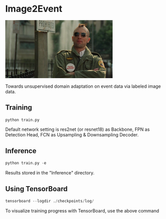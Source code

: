 # Image2Event

<img src="Taxi.Driver.1976.HR-HDTV.jpg" alt="BGM" style="zoom: 33%;" />

Towards unsupervised domain adaptation on event data via labeled image data.

## Training

```python
python train.py
```

Default network setting is res2net (or resnet18) as Backbone, FPN as Detection Head, FCN as Upsampling & Downsampling Decoder.

## Inference

```python
python train.py -e
```

Results stored in the "Inference" directory.

## Using TensorBoard

```python
tensorboard --logdir ./checkpoints/log/
```

To visualize training progress with TensorBoard, use the above command

